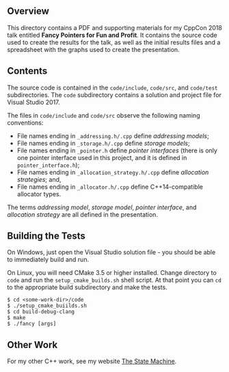 ## Overview

This directory contains a PDF and supporting materials for my CppCon 2018 talk entitled **Fancy Pointers for Fun and Profit**.  It contains the source code used to create the results for the talk, as well as the initial results files and a spreadsheet with the graphs used to create the presentation.

## Contents

The source code is contained in the ``code/include``, ``code/src``, and ``code/test`` subdirectories.  The ``code`` subdirectory contains a solution and project file for Visual Studio 2017.

The files in ``code/include`` and ``code/src`` observe the following naming conventions:
* File names ending in ``_addressing.h/.cpp`` define _addressing models_;
* File names ending in ``_storage.h/.cpp`` define _storage models_;
* File names ending in ``_pointer.h`` define _pointer interfaces_ (there is only one pointer interface used in this project, and it is defined in ``pointer_interface.h``);
* File names ending in ``_allocation_strategy.h/.cpp`` define _allocation strategies_; and,
* File names ending in ``_allocator.h/.cpp`` define C++14-compatible allocator types.

The terms _addressing model_, _storage model_, _pointer interface_, and _allocation strategy_ are all defined in the presentation.

## Building the Tests

On Windows, just open the Visual Studio solution file - you should be able to immediately build and run.

On Linux, you will need CMake 3.5 or higher installed. Change directory to ``code`` and run the ``setup_cmake_builds.sh`` shell script.  At that point you can ``cd`` to the appropriate build subdirectory and make the tests.

```
$ cd <some-work-dir>/code
$ ./setup_cmake_buiilds.sh
$ cd build-debug-clang 
$ make
$ ./fancy [args]
```

## Other Work

For my other C++ work, see my website [The State Machine](https://bobsteagall.com).
